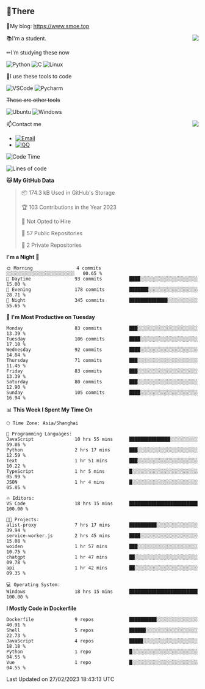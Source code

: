 
## 👏There

📰My blog: https://www.smoe.top

<img align="right" src="https://github-readme-stats.vercel.app/api/top-langs/?username=AkashiCoin"/>


📚I'm a student.

✏I'm studying these now

![Python](https://img.shields.io/badge/-Python-blue?style=flat-square&logo=Python&logoColor=fff)
![C](https://img.shields.io/badge/-C-585858?style=flat-square&logo=C&logoColor=fff)
![Linux](https://img.shields.io/badge/-Linux-black?style=flat-square&logo=Linux&logoColor=fff)

🔨I use these tools to code

![VSCode](https://img.shields.io/badge/-VSCode-blue?style=flat-square&logo=visualstudiocode&logoColor=fff)
![Pycharm](https://img.shields.io/badge/-Pycharm-green?style=flat-square&logo=pycharm&logoColor=fff)

 ~~These are other tools~~

![Ubuntu](https://img.shields.io/badge/-Ubuntu-orange?style=flat-square&logo=Ubuntu&logoColor=fff)
![Windows](https://img.shields.io/badge/-Windows-blue?style=flat-square&logo=Windows&logoColor=fff)

<img align="right" src="https://github-readme-stats.vercel.app/api?username=AkashiCoin" />


📫Contact me

* [![Email](https://img.shields.io/badge/Email-l1040186796@gmail.com-1?style=social&logoColor=fff)](mailto:l1040186796@gmail.com)
* [![QQ](https://img.shields.io/badge/QQ-1040186796-1?style=social&logoColor=fff)](tencent://AddContact/?fromId=45&fromSubId=1&subcmd=all&uin=1040186796&website=www.oicqzone.com)

<!--START_SECTION:waka-->
![Code Time](http://img.shields.io/badge/Code%20Time-600%20hrs%2020%20mins-blue)

![Lines of code](https://img.shields.io/badge/From%20Hello%20World%20I%27ve%20Written-109.1%20thousand%20lines%20of%20code-blue)

**🐱 My GitHub Data** 

> 📦 174.3 kB Used in GitHub's Storage 
 > 
> 🏆 103 Contributions in the Year 2023
 > 
> 🚫 Not Opted to Hire
 > 
> 📜 57 Public Repositories 
 > 
> 🔑 2 Private Repositories 
 > 
**I'm a Night 🦉** 

```text
🌞 Morning                4 commits           ░░░░░░░░░░░░░░░░░░░░░░░░░   00.65 % 
🌆 Daytime                93 commits          ████░░░░░░░░░░░░░░░░░░░░░   15.00 % 
🌃 Evening                178 commits         ███████░░░░░░░░░░░░░░░░░░   28.71 % 
🌙 Night                  345 commits         ██████████████░░░░░░░░░░░   55.65 % 
```
📅 **I'm Most Productive on Tuesday** 

```text
Monday                   83 commits          ███░░░░░░░░░░░░░░░░░░░░░░   13.39 % 
Tuesday                  106 commits         ████░░░░░░░░░░░░░░░░░░░░░   17.10 % 
Wednesday                92 commits          ████░░░░░░░░░░░░░░░░░░░░░   14.84 % 
Thursday                 71 commits          ███░░░░░░░░░░░░░░░░░░░░░░   11.45 % 
Friday                   83 commits          ███░░░░░░░░░░░░░░░░░░░░░░   13.39 % 
Saturday                 80 commits          ███░░░░░░░░░░░░░░░░░░░░░░   12.90 % 
Sunday                   105 commits         ████░░░░░░░░░░░░░░░░░░░░░   16.94 % 
```


📊 **This Week I Spent My Time On** 

```text
🕑︎ Time Zone: Asia/Shanghai

💬 Programming Languages: 
JavaScript               10 hrs 55 mins      ███████████████░░░░░░░░░░   59.86 % 
Python                   2 hrs 17 mins       ███░░░░░░░░░░░░░░░░░░░░░░   12.59 % 
Text                     1 hr 51 mins        ███░░░░░░░░░░░░░░░░░░░░░░   10.22 % 
TypeScript               1 hr 5 mins         █░░░░░░░░░░░░░░░░░░░░░░░░   05.99 % 
JSON                     1 hr 4 mins         █░░░░░░░░░░░░░░░░░░░░░░░░   05.85 % 

🔥 Editors: 
VS Code                  18 hrs 15 mins      █████████████████████████   100.00 % 

🐱‍💻 Projects: 
alist-proxy              7 hrs 17 mins       ██████████░░░░░░░░░░░░░░░   39.94 % 
service-worker.js        2 hrs 45 mins       ████░░░░░░░░░░░░░░░░░░░░░   15.08 % 
woiden                   1 hr 57 mins        ███░░░░░░░░░░░░░░░░░░░░░░   10.75 % 
chatgpt                  1 hr 47 mins        ██░░░░░░░░░░░░░░░░░░░░░░░   09.78 % 
api                      1 hr 42 mins        ██░░░░░░░░░░░░░░░░░░░░░░░   09.35 % 

💻 Operating System: 
Windows                  18 hrs 15 mins      █████████████████████████   100.00 % 
```

**I Mostly Code in Dockerfile** 

```text
Dockerfile               9 repos             ██████████░░░░░░░░░░░░░░░   40.91 % 
Shell                    5 repos             ██████░░░░░░░░░░░░░░░░░░░   22.73 % 
JavaScript               4 repos             █████░░░░░░░░░░░░░░░░░░░░   18.18 % 
Python                   1 repo              █░░░░░░░░░░░░░░░░░░░░░░░░   04.55 % 
Vue                      1 repo              █░░░░░░░░░░░░░░░░░░░░░░░░   04.55 % 
```




 Last Updated on 27/02/2023 18:43:13 UTC
<!--END_SECTION:waka-->
